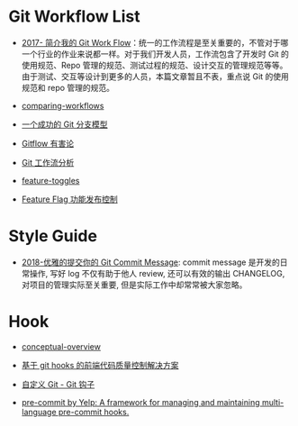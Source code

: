 # Git Workflow List

- [2017- 简介我的 Git Work Flow](http://zhoulingyu.com/2017/05/08/Git-Work-Flow/)：统一的工作流程是至关重要的，不管对于哪一个行业的作业来说都一样。对于我们开发人员，工作流包含了开发时 Git 的使用规范、Repo 管理的规范、测试过程的规范、设计交互的管理规范等等。由于测试、交互等设计到更多的人员，本篇文章暂且不表，重点说 Git 的使用规范和 repo 管理的规范。

- [comparing-workflows](https://www.atlassian.com/git/tutorials/comparing-workflows/feature-branch-workflow)

- [一个成功的 Git 分支模型](http://blog.jobbole.com/81196/)

- [Gitflow 有害论 ](http://insights.thoughtworkers.org/gitflow-consider-harmful/)

- [Git 工作流分析](https://github.com/xirong/my-git/blob/master/git-workflow-tutorial.md)

- [feature-toggles](http://martinfowler.com/articles/feature-toggles.html)

- [Feature Flag 功能发布控制](http://fex.baidu.com/blog/2014/07/feature-flag/?qq-pf-to=pcqq.c2c)

# Style Guide

- [2018-优雅的提交你的 Git Commit Message](https://zhuanlan.zhihu.com/p/34223150): commit message 是开发的日常操作, 写好 log 不仅有助于他人 review, 还可以有效的输出 CHANGELOG, 对项目的管理实际至关重要, 但是实际工作中却常常被大家忽略。

# Hook

- [conceptual-overview](https://www.atlassian.com/git/tutorials/git-hooks/conceptual-overview)

- [基于 git hooks 的前端代码质量控制解决方案](https://github.com/kuitos/kuitos.github.io/issues/28)

- [自定义 Git - Git 钩子](https://git-scm.com/book/zh/v2/%E8%87%AA%E5%AE%9A%E4%B9%89-Git-Git-%E9%92%A9%E5%AD%90)

- [pre-commit by Yelp: A framework for managing and maintaining multi-language pre-commit hooks.](http://pre-commit.com/#node)
